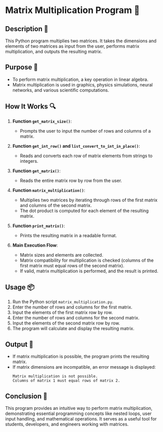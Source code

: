 # Matrix Multiplication Program 🧮

## Description 📝

This Python program multiplies two matrices. It takes the dimensions and elements of two matrices as input from the user, performs matrix multiplication, and outputs the resulting matrix.

## Purpose 🎯

-   To perform matrix multiplication, a key operation in linear algebra.
-   Matrix multiplication is used in graphics, physics simulations, neural networks, and various scientific computations.

## How It Works 🔍

1. **Function `get_matrix_size()`**:

    - Prompts the user to input the number of rows and columns of a matrix.

2. **Function `get_int_row()` and `list_convert_to_int_in_place()`**:

    - Reads and converts each row of matrix elements from strings to integers.

3. **Function `get_matrix()`**:

    - Reads the entire matrix row by row from the user.

4. **Function `matrix_multiplication()`**:

    - Multiplies two matrices by iterating through rows of the first matrix and columns of the second matrix.
    - The dot product is computed for each element of the resulting matrix.

5. **Function `print_matrix()`**:

    - Prints the resulting matrix in a readable format.

6. **Main Execution Flow**:
    - Matrix sizes and elements are collected.
    - Matrix compatibility for multiplication is checked (columns of the first matrix must equal rows of the second matrix).
    - If valid, matrix multiplication is performed, and the result is printed.

## Usage 📦

1. Run the Python script `matrix_multiplication.py`.
2. Enter the number of rows and columns for the first matrix.
3. Input the elements of the first matrix row by row.
4. Enter the number of rows and columns for the second matrix.
5. Input the elements of the second matrix row by row.
6. The program will calculate and display the resulting matrix.

## Output 📜

-   If matrix multiplication is possible, the program prints the resulting matrix.
-   If matrix dimensions are incompatible, an error message is displayed:
    ```
    Matrix multiplication is not possible.
    Columns of matrix 1 must equal rows of matrix 2.
    ```

## Conclusion 🚀

This program provides an intuitive way to perform matrix multiplication, demonstrating essential programming concepts like nested loops, user input handling, and mathematical operations.
It serves as a useful tool for students, developers, and engineers working with matrices.
